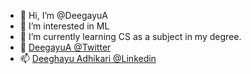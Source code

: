 - 👋 Hi, I’m @DeegayuA
- 👀 I’m interested in ML
- 🌱 I’m currently learning CS as a subject in my degree.
- 💞️ [DeegayuA @Twitter](https://twitter.com/DeegayuA) 
- 📫 [Deeghayu Adhikari @Linkedin](https://www.linkedin.com/in/deeghayu/)

<!---
DeegayuA/DeegayuA is a ✨ special ✨ repository because its `README.md` (this file) appears on your GitHub profile.
You can click the Preview link to take a look at your changes.
--->
